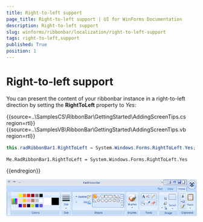 ```yaml
---
title: Right-to-left support
page_title: Right-to-left support | UI for WinForms Documentation
description: Right-to-left support
slug: winforms/ribbonbar/localization/right-to-left-support
tags: right-to-left,support
published: True
position: 1
---
```


# Right-to-left support

You can present the content of your ribbonbar instance in a right-to-left direction by setting the __RightToLeft__ property to *Yes*:       

{{source=..\SamplesCS\RibbonBar\GettingStarted\AddingScreenTips.cs region=rtl}} 
{{source=..\SamplesVB\RibbonBar\GettingStarted\AddingScreenTips.vb region=rtl}} 

````C#
this.radRibbonBar1.RightToLeft = System.Windows.Forms.RightToLeft.Yes;

````
````VB.NET
Me.RadRibbonBar1.RightToLeft = System.Windows.Forms.RightToLeft.Yes

````

{{endregion}} 

![ribbonbar-localization-rtl 001](images/ribbonbar-localization-rtl001.png)